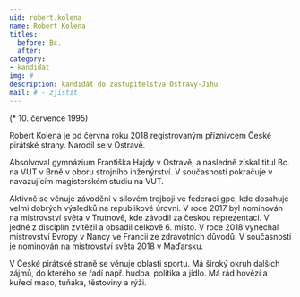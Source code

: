 ```yaml
---
uid: robert.kolena
name: Robert Kolena
titles:
  before: Bc.
  after:
category:
- kandidat 
img: # 
description: kandidát do zastupitelstva Ostravy-Jihu
mail: # - zjistit
---
```


(* 10. července 1995)

Robert Kolena je od června roku 2018 registrovaným příznivcem České pirátské strany. Narodil se v Ostravě.

Absolvoval gymnázium Františka Hajdy v Ostravě, a následně získal titul Bc. na VUT v Brně v oboru strojního inženýrství. V současnosti pokračuje v navazujícím magisterském studiu na VUT.

Aktivně se věnuje závodění v silovém trojboji ve federaci gpc, kde dosahuje velmi dobrých výsledků na republikové úrovni. V roce 2017 byl nominován na mistrovství světa v Trutnově, kde závodil za českou reprezentaci. V jedné z disciplín zvítězil a obsadil celkově 6. místo. V roce 2018 vynechal mistrovství Evropy v Nancy ve Francii ze zdravotních důvodů. V současnosti je nominován na mistrovství světa 2018 v Maďarsku.

V České pirátské straně se věnuje oblasti sportu. Má široký okruh dalších zájmů, do kterého se řadí např. hudba, politika a jídlo. Má rád hovězí a kuřecí maso, tuňáka, těstoviny a rýži.
